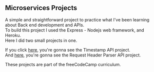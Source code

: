 ## Microservices Projects

A simple and straightforward project to practice what I've been learning about Back end development and APIs.  
To build this project I used the Express - Nodejs web framework, and Heroku.  
Here I did two small projects in one.

If you click [here](https://immense-eyrie-58582.herokuapp.com/), you're gonna see the Timestamp API project.  
And [here](https://immense-eyrie-58582.herokuapp.com/req-header-parser), you're gonna see the Request Header Parser API project.

These projects are part of the freeCodeCamp curriculum.